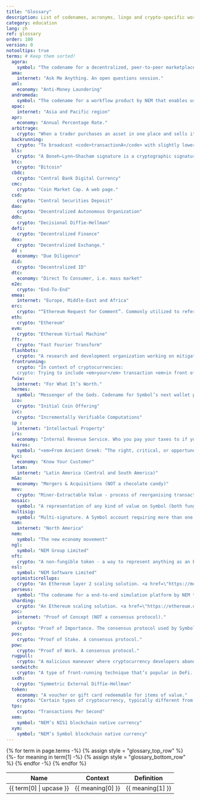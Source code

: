 ```yaml
---
title: "Glossary"
description: List of codenames, acronyms, lingo and crypto-specific words not everyone is familiar with.
category: education
lang: zh
ref: glossary
order: 100
version: 0
notooltips: true
terms: # Keep them sorted!
  agora:
    symbol: "The codename for a decentralized, peer-to-peer marketplace built on Symbol to enable the trading of mosaics."
  ama:
    internet: "Ask Me Anything. An open questions session."
  aml:
    economy: "Anti-Money Laundering"
  andromeda:
    symbol: "The codename for a workflow product by NEM that enables users to visually architect and deploy dApps."
  apac:
    internet: "Asia and Pacific region"
  apr:
    economy: "Annual Percentage Rate."
  arbitrage:
    crypto: "When a trader purchases an asset in one place and sells it in another place to profit from a deviation in natural prices between markets."
  backrunning:
    crypto: "To broadcast <code>transactionA</code> with slightly lower gas (or fees) than an already pending <code>transactionB</code> so that <code>transactionA</code> gets mined <em>right after</em> <code>transactionB</code> in the same block."
  bls:
    crypto: "A Boneh–Lynn–Shacham signature is a cryptographic signature scheme which allows a user to verify that a signer is authentic."
  btc:
    crypto: "Bitcoin"
  cbdc:
    crypto: "Central Bank Digital Currency"
  cmc:
    crypto: "Coin Market Cap. A web page."
  csd:
    crypto: "Central Securities Deposit"
  dao:
    crypto: "Decentralized Autonomous Organization"
  ddh:
    crypto: "Decisional Diffie-Hellman"
  defi:
    crypto: "Decentralized Finance"
  dex:
    crypto: "Decentralized Exchange."
  dd :
    economy: "Due Diligence"
  did:
    crypto: "Decentralized ID"
  dtc:
    economy: "Direct To Consumer, i.e. mass market"
  e2e:
    crypto: "End-To-End"
  emea:
    internet: "Europe, Middle-East and Africa"
  erc:
    crypto: "“Ethereum Request for Comment”. Commonly utilized to refer to a token standard on the EVM (such as ERC-20, ERC-721, ERC-1155)."
  eth:
    crypto: "Ethereum"
  evm:
    crypto: "Ethereum Virtual Machine"
  fft:
    crypto: "Fast Fourier Transform"
  flashbots:
    crypto: "A research and development organization working on mitigating the negative effects of MEV extraction techniques."
  frontrunning:
    crypto: "In context of cryptocurrencies:
    crypto: Trying to include <em>your</em> transaction <em>in front of</em> some other transaction. This is more important in case of DeFi markets, where gains can be made from front-running."
  fwiw:
    internet: "For What It’s Worth."
  hermes:
    symbol: "Messenger of the Gods. Codename for Symbol’s next wallet project."
  ico:
    crypto: "Initial Coin Offering"
  ivc:
    crypto: "Incrementally Verifiable Computations"
  ip :
    internet: "Intellectual Property"
  irs:
    economy: "Internal Revenue Service. Who you pay your taxes to if you live in the US."
  kairos:
    symbol: "<em>From Ancient Greek: “The right, critical, or opportune moment.”</em> The codename for a collectible card game, built on top of Symbol. <a href=\"https://nem-software.atlassian.net/wiki/spaces/CD/overview?homepageId=633766243\">Kairos</a>."
  kyc:
    economy: "Know Your Customer"
  latam:
    internet: "Latin America (Central and South America)"
  m&a:
    economy: "Mergers & Acquisitions (NOT a chocolate candy)"
  mev:
    crypto: "Miner-Extractable Value - process of reorganising transactions inside a block by miners, to gain <em>something</em> (might be covered by secret contract)"
  mosaic:
    symbol: "A representation of any kind of value on Symbol (both fungible and non-fungible)."
  multisig:
    symbol: "Multi-signature. A Symbol account requiring more than one signature to operate."
  nam:
    internet: "North America"
  nem:
    symbol: "The new economy movement"
  ngl:
    symbol: "NEM Group Limited"
  nft:
    crypto: "A non-fungible token - a way to represent anything as an Ethereum-based asset."
  nsl:
    symbol: "NEM Software Limited"
  optimisticrollups:
    crypto: "An Ethereum layer 2 scaling solution. <a href=\"https://medium.com/stakefish/optimistic-rollups-how-they-work-and-why-they-matter-3f677a504fcf\">Optimistic Rollups</a>."
  perseus:
    symbol: "The codename for a end-to-end simulation platform by NEM that allows backtesting of network upgrades. Will launch with Symbol support but other blockchains can be added."
  sharding:
    crypto: "An Ethereum scaling solution. <a href=\"https://ethereum.org/en/eth2/shard-chains/\">Sharding</a>."
  poc:
    internet: "Proof of Concept (NOT a consensus protocol)."
  poi:
    crypto: "Proof of Importance. The consensus protocol used by Symbol. Similar to PoS but measuring an account’s activity besides its stake."
  pos:
    crypto: "Proof of Stake. A consensus protocol."
  pow:
    crypto: "Proof of Work. A consensus protocol."
  rugpull:
    crypto: "A malicious maneuver where cryptocurrency developers abandon a project and run off with the funds."
  sandwitch:
    crypto: "A type of front-running technique that’s popular in DeFi. To make a sandwich, you find a pending transaction in the network and then try to surround the network by placing one order <em>just</em> before the transaction (front-running) and one order just after it (back-running)."
  sxdh:
    crypto: "Symmetric External Diffie-Hellman"
  token:
    economy: "A voucher or gift card redeemable for items of value."
    crypto: "Certain types of cryptocurrency, typically different from the main currency of a blockchain."
  tps:
    crypto: "Transactions Per Second"
  xem:
    symbol: "NEM’s NIS1 blockchain native currency"
  xym:
    symbol: "NEM’s Symbol blockchain native currency"
---
```


<table>
  <thead>
    <tr>
      <th>Name</th>
      <th>Context</th>
      <th>Definition</th>
    </tr>
  </thead>
  <tbody>
    {% for term in page.terms -%}
      {% assign style = "glossary_top_row" %}
      {%- for meaning in term[1] -%}
        <tr>
        <td class="{{style}} glossary_term">{{ term[0] | upcase }}</td>
        <td class="{{style}}"><span class="glossary_category">{{ meaning[0] }}</span></td>
        <td class="{{style}}">{{ meaning[1] }}</td>
        </tr>
        {% assign style = "glossary_bottom_row" %}
      {% endfor -%}
    {% endfor %}
  </tbody>
</table>
